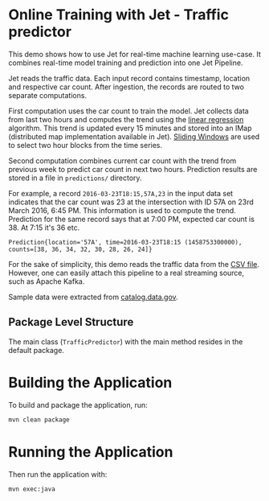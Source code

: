 # Online Training with Jet - Traffic predictor

This demo shows how to use Jet for real-time machine learning use-case. It combines real-time model training and prediction into one Jet Pipeline.

Jet reads the traffic data. Each input record contains timestamp, location and respective car count. After ingestion, the records are routed to two separate computations.

First computation uses the car count to train the model. Jet collects data from last two hours and computes the trend using the [linear regression](https://en.wikipedia.org/wiki/Linear_regression) algorithm. This trend is updated every 15 minutes and stored into an IMap (distributed map implementation available in Jet). [Sliding Windows](http://docs.hazelcast.org/docs/jet/0.5.1/manual/Work_with_Jet/Infinite_Stream_Processing.html#page_Windowing) are used to select two hour blocks from the time series. 

Second computation combines current car count with the trend from previous week to predict car count in next two hours. Prediction results are stored in a file in `predictions/` directory.

For example, a record `2016-03-23T18:15,57A,23` in the input data set indicates that the car count was 23 at the intersection with ID 57A on 23rd March 2016, 6:45 PM. This information is used to compute the trend. Prediction for the same record says that at 7:00 PM, expected car count is 38. At 7:15 it's 36 etc. 

```
Prediction{location='57A', time=2016-03-23T18:15 (1458753300000), counts=[38, 36, 34, 32, 30, 28, 26, 24]}
```

For the sake of simplicity, this demo reads the traffic data from the [CSV file](https://github.com/hazelcast/hazelcast-jet-demos/blob/master/online-training-traffic-predictor/15-minute-counts-sorted.csv). However, one can easily attach this pipeline to a real streaming source, such as Apache Kafka.  

Sample data were extracted from 
[catalog.data.gov](https://catalog.data.gov/dataset/nys-thruway-origin-and-destination-points-for-all-vehicles-15-minute-intervals-2016-q1).
 

## Package Level Structure

The main class (`TrafficPredictor`) with the main method resides in the default package.

# Building the Application

To build and package the application, run:

```bash
mvn clean package
```

# Running the Application

Then run the application with: 

```bash
mvn exec:java
```
